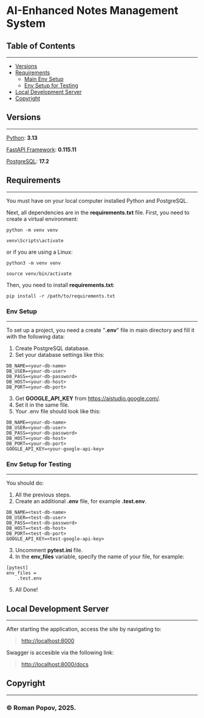 # AI-Enhanced Notes Management System

## Table of Contents

---

- [Versions](#versions)
- [Requirements](#requirements)
    - [Main Env Setup](#env-setup)
    - [Env Setup for Testing](#env-setup-for-testing)
- [Local Development Server](#local-development-server)
- [Copyright](#copyright)

## Versions

---
[Python](https://www.python.org): **3.13**

[FastAPI Framework](https://github.com/fastapi/fastapi): **0.115.11**

[PostgreSQL](https://www.postgresql.org/): **17.2**

## Requirements

---

You must have on your local computer installed Python and PostgreSQL. 

Next, all dependencies are in the **requirements.txt** file. First, you need to create a virtual environment:
```text
python -m venv venv
```

```text
venv\Scripts\activate
```

or if you are using a Linux:

```text
python3 -m venv venv
```

```text
source venv/bin/activate
```

Then, you need to install **requirements.txt**:

```text
pip install -r /path/to/requirements.txt
```

### Env Setup

---

To set up a project, you need a create "**.env**" 
file in main directory and fill it with the following data:
1. Create PostgreSQL database.
2. Set your database settings like this:

```text 
DB_NAME=<your-db-name>
DB_USER=<your-db-user>
DB_PASS=<your-db-password>
DB_HOST=<your-db-host>
DB_PORT=<your-db-port>
```
3. Get **GOOGLE_API_KEY** from https://aistudio.google.com/.
4. Set it in the same file.
5. Your .env file should look like this:

```text 
DB_NAME=<your-db-name>
DB_USER=<your-db-user>
DB_PASS=<your-db-password>
DB_HOST=<your-db-host>
DB_PORT=<your-db-port>
GOOGLE_API_KEY=<your-google-api-key>
```

### Env Setup for Testing

---

You should do:
1. All the previous steps.
2. Create an additional **.env** file, for example **.test.env**.

```text 
DB_NAME=<test-db-name>
DB_USER=<test-db-user>
DB_PASS=<test-db-password>
DB_HOST=<test-db-host>
DB_PORT=<test-db-port>
GOOGLE_API_KEY=<test-google-api-key>
```

3. Uncomment **pytest.ini** file.
4. In the **env_files** variable, specify the name of your file, for example:

```text 
[pytest]
env_files =
    .test.env
```

5. All Done!

## Local Development Server

---

After starting the application, access the site by navigating to:
> <http://localhost:8000>

Swagger is accesible via the following link: 
> <http://localhost:8000/docs>

## Copyright

---

### © Roman Popov, 2025.